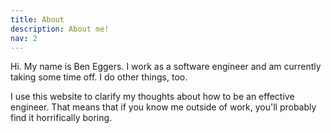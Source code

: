 ```yaml
---
title: About
description: About me!
nav: 2
---
```


Hi. My name is Ben Eggers. I work as a software engineer and am currently taking some time off. I do other things, too.

I use this website to clarify my thoughts about how to be an effective engineer. That means that if you know me outside of work, you'll probably find it horrifically boring.
